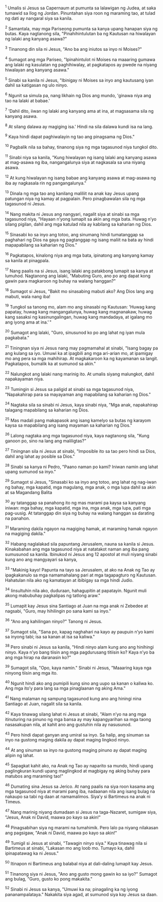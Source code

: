 <sup>1</sup>
Umalis si Jesus sa Capernaum at pumunta sa lalawigan ng Judea, at saka tumawid sa Ilog ng Jordan. Pinuntahan siya roon ng maraming tao, at tulad ng dati ay nangaral siya sa kanila. 

<sup>2</sup>
Samantala, may mga Pariseong pumunta sa kanya upang hanapan siya ng butas. Kaya nagtanong sila, "Pinahihintulutan ba ng Kautusan na hiwalayan ng lalaki ang kanyang asawa?" 

<sup>3</sup>
Tinanong din sila ni Jesus, "Ano ba ang iniutos sa inyo ni Moises?" 

<sup>4</sup>
Sumagot ang mga Pariseo, "Ipinahintulot ni Moises na maaaring gumawa ang lalaki ng kasulatan ng paghihiwalay, at pagkatapos ay pwede na niyang hiwalayan ang kanyang asawa." 

<sup>5</sup>
Sinabi sa kanila ni Jesus, "Ibinigay ni Moises sa inyo ang kautusang iyan dahil sa katigasan ng ulo ninyo. 

<sup>6</sup>
Ngunit sa simula pa, nang likhain ng Dios ang mundo, 'ginawa niya ang tao na lalaki at babae.' 

<sup>7</sup>
'Dahil dito, iiwan ng lalaki ang kanyang ama at ina, at magsasama sila ng kanyang asawa. 

<sup>8</sup>
At silang dalawa ay magiging isa.' Hindi na sila dalawa kundi isa na lang. 

<sup>9</sup>
Kaya hindi dapat paghiwalayin ng tao ang pinagsama ng Dios." 

<sup>10</sup>
Pagbalik nila sa bahay, tinanong siya ng mga tagasunod niya tungkol dito. 

<sup>11</sup>
Sinabi niya sa kanila, "Kung hiwalayan ng isang lalaki ang kanyang asawa at mag-asawa ng iba, nangangalunya siya at nagkasala sa una niyang asawa. 

<sup>12</sup>
At kung hiwalayan ng isang babae ang kanyang asawa at mag-asawa ng iba ay nagkasala rin ng pangangalunya." 

<sup>13</sup>
Dinala ng mga tao ang kanilang maliliit na anak kay Jesus upang patungan niya ng kamay at pagpalain. Pero pinagbawalan sila ng mga tagasunod ni Jesus. 

<sup>14</sup>
Nang makita ni Jesus ang nangyari, nagalit siya at sinabi sa mga tagasunod niya, "Hayaan nʼyong lumapit sa akin ang mga bata. Huwag nʼyo silang pigilan, dahil ang mga katulad nila ay kabilang sa kaharian ng Dios. 

<sup>15</sup>
Sinasabi ko sa inyo ang totoo, ang sinumang hindi tumatanggap sa paghahari ng Dios na gaya ng pagtanggap ng isang maliit na bata ay hindi mapapabilang sa kaharian ng Dios." 

<sup>16</sup>
Pagkatapos, kinalong niya ang mga bata, ipinatong ang kanyang kamay sa kanila at pinagpala.

<sup>17</sup>
Nang paalis na si Jesus, isang lalaki ang patakbong lumapit sa kanya at lumuhod. Nagtanong ang lalaki, "Mabuting Guro, ano po ang dapat kong gawin para magkaroon ng buhay na walang hanggan?" 

<sup>18</sup>
Sumagot si Jesus, "Bakit mo sinasabing mabuti ako? Ang Dios lang ang mabuti, wala nang iba! 

<sup>19</sup>
Tungkol sa tanong mo, alam mo ang sinasabi ng Kautusan: 'Huwag kang papatay, huwag kang mangangalunya, huwag kang magnanakaw, huwag kang sasaksi ng kasinungalingan, huwag kang mandadaya, at igalang mo ang iyong ama at ina.' " 

<sup>20</sup>
Sumagot ang lalaki, "Guro, sinusunod ko po ang lahat ng iyan mula pagkabata." 

<sup>21</sup>
Tiningnan siya ni Jesus nang may pagmamahal at sinabi, "Isang bagay pa ang kulang sa iyo. Umuwi ka at ipagbili ang mga ari-arian mo, at ipamigay mo ang pera sa mga mahihirap. At magkakaroon ka ng kayamanan sa langit. Pagkatapos, bumalik ka at sumunod sa akin." 

<sup>22</sup>
Nalungkot ang lalaki nang marinig ito. At umalis siyang malungkot, dahil napakayaman niya. 

<sup>23</sup>
Tumingin si Jesus sa paligid at sinabi sa mga tagasunod niya, "Napakahirap para sa mayayaman ang mapabilang sa kaharian ng Dios." 

<sup>24</sup>
Nagtaka sila sa sinabi ni Jesus, kaya sinabi niya, "Mga anak, napakahirap talagang mapabilang sa kaharian ng Dios. 

<sup>25</sup>
Mas madali pang makapasok ang isang kamelyo sa butas ng karayom kaysa sa mapabilang ang isang mayaman sa kaharian ng Dios." 

<sup>26</sup>
Lalong nagtaka ang mga tagasunod niya, kaya nagtanong sila, "Kung ganoon po, sino na lang ang maliligtas?" 

<sup>27</sup>
Tiningnan sila ni Jesus at sinabi, "Imposible ito sa tao pero hindi sa Dios, dahil ang lahat ay posible sa Dios." 

<sup>28</sup>
Sinabi sa kanya ni Pedro, "Paano naman po kami? Iniwan namin ang lahat upang sumunod sa inyo." 

<sup>29</sup>
Sumagot si Jesus, "Sinasabi ko sa inyo ang totoo, ang lahat ng nag-iwan ng bahay, mga kapatid, mga magulang, mga anak, o mga lupa dahil sa akin at sa Magandang Balita 

<sup>30</sup>
ay tatanggap sa panahong ito ng mas marami pa kaysa sa kanyang iniwan: mga bahay, mga kapatid, mga ina, mga anak, mga lupa, pati mga pag-uusig. At tatanggap din siya ng buhay na walang hanggan sa darating na panahon. 

<sup>31</sup>
Maraming dakila ngayon na magiging hamak, at maraming hamak ngayon na magiging dakila." 

<sup>32</sup>
Habang naglalakad sila papuntang Jerusalem, nauna sa kanila si Jesus. Kinakabahan ang mga tagasunod niya at natatakot naman ang iba pang sumusunod sa kanila. Ibinukod ni Jesus ang 12 apostol at muli niyang sinabi kung ano ang mangyayari sa kanya, 

<sup>33</sup>
"Makinig kayo! Papunta na tayo sa Jerusalem, at ako na Anak ng Tao ay ipagkakanulo sa mga namamahalang pari at mga tagapagturo ng Kautusan. Hahatulan nila ako ng kamatayan at ibibigay sa mga hindi Judio. 

<sup>34</sup>
Iinsultuhin nila ako, duduraan, hahagupitin at papatayin. Ngunit muli akong mabubuhay pagkalipas ng tatlong araw." 

<sup>35</sup>
Lumapit kay Jesus sina Santiago at Juan na mga anak ni Zebedee at nagsabi, "Guro, may hihilingin po sana kami sa inyo." 

<sup>36</sup>
"Ano ang kahilingan ninyo?" Tanong ni Jesus. 

<sup>37</sup>
Sumagot sila, "Sana po, kapag naghahari na kayo ay paupuin nʼyo kami sa inyong tabi; isa sa kanan at isa sa kaliwa." 

<sup>38</sup>
Pero sinabi ni Jesus sa kanila, "Hindi ninyo alam kung ano ang hinihingi ninyo. Kaya nʼyo bang tiisin ang mga pagdurusang titiisin ko? Kaya nʼyo ba ang mga hirap na daranasin ko?" 

<sup>39</sup>
Sumagot sila, "Opo, kaya namin." Sinabi ni Jesus, "Maaaring kaya nga ninyong tiisin ang mga ito. 

<sup>40</sup>
Ngunit hindi ako ang pumipili kung sino ang uupo sa kanan o kaliwa ko. Ang mga itoʼy para lang sa mga pinaglaanan ng aking Ama." 

<sup>41</sup>
Nang malaman ng sampung tagasunod kung ano ang hiningi nina Santiago at Juan, nagalit sila sa kanila. 

<sup>42</sup>
Kaya tinawag silang lahat ni Jesus at sinabi, "Alam nʼyo na ang mga itinuturing na pinuno ng mga bansa ay may kapangyarihan sa mga taong nasasakupan nila, at kahit ano ang gustuhin nila ay nasusunod. 

<sup>43</sup>
Pero hindi dapat ganyan ang umiral sa inyo. Sa halip, ang sinuman sa inyo na gustong maging dakila ay dapat maging lingkod ninyo. 

<sup>44</sup>
At ang sinuman sa inyo na gustong maging pinuno ay dapat maging alipin ng lahat. 

<sup>45</sup>
Sapagkat kahit ako, na Anak ng Tao ay naparito sa mundo, hindi upang paglingkuran kundi upang maglingkod at magbigay ng aking buhay para matubos ang maraming tao!" 

<sup>46</sup>
Dumating sina Jesus sa Jerico. At nang paalis na siya roon kasama ang mga tagasunod niya at marami pang iba, nadaanan nila ang isang bulag na nakaupo sa tabi ng daan at namamalimos. Siyaʼy si Bartimeus na anak ni Timeus. 

<sup>47</sup>
Nang marinig niyang dumadaan si Jesus na taga-Nazaret, sumigaw siya, "Jesus, Anak ni David, maawa po kayo sa akin!" 

<sup>48</sup>
Pinagsabihan siya ng marami na tumahimik. Pero lalo pa niyang nilakasan ang pagsigaw, "Anak ni David, maawa po kayo sa akin!" 

<sup>49</sup>
Tumigil si Jesus at sinabi, "Tawagin ninyo siya." Kaya tinawag nila si Bartimeus at sinabi, "Lakasan mo ang loob mo. Tumayo ka, dahil ipinapatawag ka ni Jesus." 

<sup>50</sup>
Itinapon ni Bartimeus ang balabal niya at dali-daling lumapit kay Jesus. 

<sup>51</sup>
Tinanong siya ni Jesus, "Ano ang gusto mong gawin ko sa iyo?" Sumagot ang bulag, "Guro, gusto ko pong makakita." 

<sup>52</sup>
Sinabi ni Jesus sa kanya, "Umuwi ka na; pinagaling ka ng iyong pananampalataya." Nakakita siya agad, at sumunod siya kay Jesus sa daan.